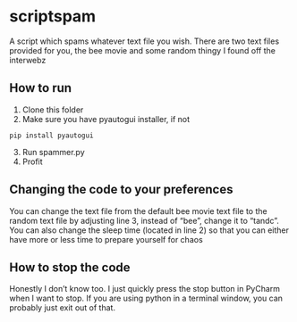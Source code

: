 # scriptspam
A script which spams whatever text file you wish. There are two text files provided for you, the bee movie and some random thingy I found off the interwebz
## How to run
1. Clone this folder
2. Make sure you have pyautogui installer, if not
```
pip install pyautogui
```
3. Run spammer.py
4. Profit
## Changing the code to your preferences
You can change the text file from the default bee movie text file to the random text file by adjusting line 3, instead of “bee”, change it to “tandc”.
You can also change the sleep time (located in line 2) so that you can either have more or less time to prepare yourself for chaos
## How to stop the code
Honestly I don’t know too. I just quickly press the stop button in PyCharm when I want to stop.
If you are using python in a terminal window, you can probably just exit out of that. 